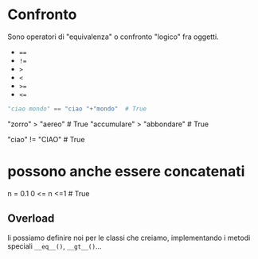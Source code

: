 # Confronto

Sono operatori di "equivalenza" o confronto "logico" fra oggetti.

* `==`
* `!=`
* `>`
* `<`
* `>=`
* `<=`

```python
"ciao mondo" == "ciao "+"mondo"  # True
```

"zorro" > "aereo" # True
"accumulare" > "abbondare" # True

"ciao" != "CIAO" # True

# possono anche essere concatenati
n = 0.1
0 <= n <=1 # True

## Overload
li possiamo definire noi per le classi che creiamo, implementando i metodi speciali `__eq__()`, `__gt__()`...


